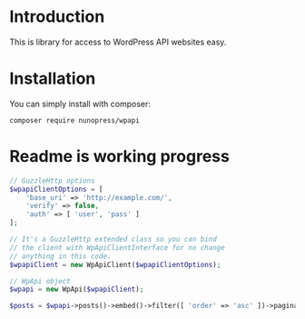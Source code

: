 # Introduction
This is library for access to WordPress API websites easy.

# Installation
You can simply install with composer:

`composer require nunopress/wpapi`

# Readme is working progress

```php
// GuzzleHttp options
$wpapiClientOptions = [
    'base_uri' => 'http://example.com/',
    'verify' => false,
    'auth' => [ 'user', 'pass' ]
];

// It's a GuzzleHttp extended class so you can bind
// the client with WpApiClientInterface for no change
// anything in this code.
$wpapiClient = new WpApiClient($wpapiClientOptions);

// WpApi object
$wpapi = new WpApi($wpapiClient);

$posts = $wpapi->posts()->embed()->filter([ 'order' => 'asc' ])->pagination(10)->get();
```